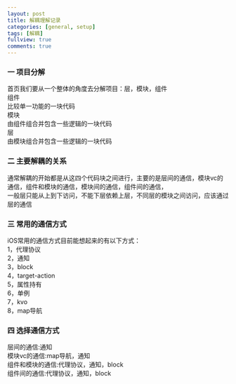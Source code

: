 ```yaml
---
layout: post
title: 解耦理解记录
categories: [general, setup]
tags: [解耦]
fullview: true
comments: true
---
```


### 一 项目分解
首页我们要从一个整体的角度去分解项目：层，模块，组件<br>
组件<br>
比较单一功能的一块代码<br>
模块<br>
由组件组合并包含一些逻辑的一块代码<br>
层<br>
由模块组合并包含一些逻辑的一块代码<br>

### 二 主要解耦的关系
通常解耦的开始都是从这四个代码块之间进行，主要的是层间的通信，模块vc的通信，组件和模块的通信，模块间的通信，组件间的通信，
<br>
一般层只能从上到下访问，不能下层依赖上层，不同层的模块之间访问，应该通过层的通信

### 三 常用的通信方式
iOS常用的通信方式目前能想起来的有以下方式：<br>
1，代理协议<br>
2，通知<br>
3，block<br>
4，target-action<br>
5，属性持有<br>
6，单例<br>
7，kvo<br>
8，map导航<br>


### 四 选择通信方式
层间的通信:通知<br>
模块vc的通信:map导航，通知<br>
组件和模块的通信:代理协议，通知，block<br>
组件间的通信:代理协议，通知，block<br>





